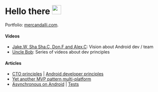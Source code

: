 # Hello there <img src="https://raw.githubusercontent.com/MartinHeinz/MartinHeinz/master/wave.gif" width="30px">

Portfolio: [mercandalli.com](http://mercandalli.com).

#### Videos
- [Jake.W, Sha Sha.C, Don.F and Alex.C](https://www.youtube.com/watch?v=7HPfx6i-bvA): Vision about Android dev / team
- [Uncle Bob](https://www.youtube.com/watch?v=7EmboKQH8lM): Series of videos about dev principles

#### Articles
- [CTO principles](https://gist.github.com/Mercandj/de3cc178556dfd3a341c2646b109d221) | [Android developer principles](https://gist.github.com/Mercandj/423ca32b5b99c03d5819492f4efd1bdc)
- [Yet another MVP pattern multi-platform](https://gist.github.com/Mercandj/4b96e5bdd8a930eec7793beb4d8dacc2)
- [Asynchronous on Android](https://gist.github.com/Mercandj/18d5c4b6fb4531e8c6ae724d6fae554a) | [Tests](https://gist.github.com/Mercandj/2f163befd0b6d7bd9278d2a9d5657aa9)
